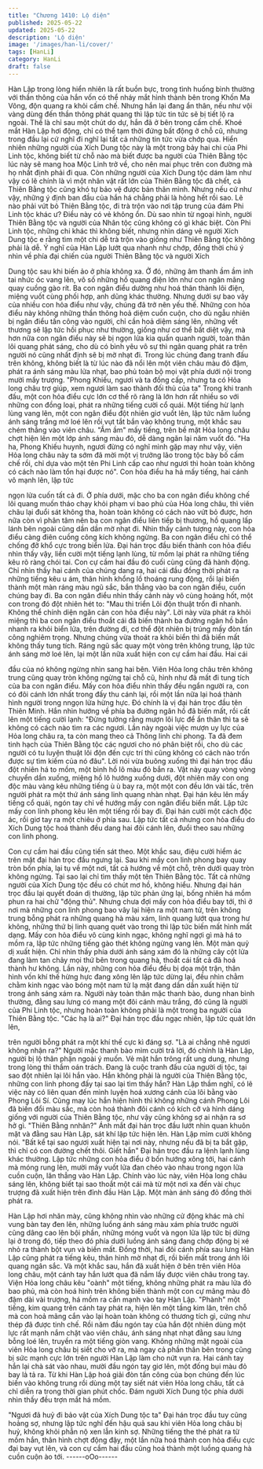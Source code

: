 ```yaml
---
title: "Chương 1410: Lộ diện"
published: 2025-05-22
updated: 2025-05-22
description: 'Lộ diện'
image: '/images/han-li/cover/'
tags: [HanLi]
category: HanLi
draft: false
---
```


Hàn Lập trong lòng hiển nhiên là rất buồn bực, trong tình huống
bình thường với thần thông của hắn vốn có thể nháy mắt hình
thành bên trong Khốn Ma Võng, độn quang ra khỏi cấm chế.
Nhưng hắn lại đang ẩn thân, nếu như vội vàng dùng đến thần
thông phát quang thì lập tức tin tức sẽ bị tiết lộ ra ngoài.
Thế là chỉ sau một chút do dự, hắn đã ở bên trong cấm chế.
Khoé mắt Hàn Lập hơi động, chỉ có thể tạm thời đứng bất động ở
chỗ cũ, nhưng trong đầu lại cứ nghĩ đi nghĩ lại tất cả những tin tức
vừa chớp qua.
Hiển nhiên những người của Xích Dung tộc này là một trong bảy
hai chi của Phi Linh tộc, không biết từ chỗ nào mà biết được ba
người của Thiên Bằng tộc lúc này sẽ mang hoa Mộc Linh trở về,
cho nên mai phục trên con đường mà họ nhất định phải đi qua.
Còn những người của Xích Dung tộc dám làm như vậy có lẽ
chính là vì một nhân vật rất lớn của Thiên Bằng tộc đã chết, cả
Thiên Bằng tộc cũng khó tự bảo vệ được bản thân mình.
Nhưng nếu cứ như vậy, những ý định ban đầu của hắn há chẳng
phải là hỏng hết rồi sao. Lẽ nào phải vứt bỏ Thiên Bằng tộc, đi trà
trộn vào nơi tập trung của đám Phi Linh tộc khác ư?
Điều này có vẻ không ổn. Dù sao nhìn từ ngoại hình, người Thiên
Bằng tộc và người của Nhân tộc cũng không có gì khác biệt. Còn
Phi Linh tộc, những chi khác thì không biết, nhưng nhìn dáng vẻ
người Xích Dung tộc e rằng tìm một chi dễ trà trộn vào giống như
Thiên Bằng tộc không phải là dễ.
Ý nghĩ của Hàn Lập lướt qua nhanh như chớp, đồng thời chú ý
nhìn về phía đại chiến của người Thiên Bằng tộc và người Xích

Dung tộc sau khi biến ảo ở phía không xa.
Ở đó, những âm thanh ầm ầm inh tai nhức óc vang lên, vô số
những hồ quang điện lớn như con ngân mãng quay cuồng gào rít.
Ba con ngân điểu dường như hoá thân thành lôi điện, miệng vuốt
cùng phối hợp, anh dũng khác thường. Nhưng dưới sự bao vây
của nhiều con hỏa điểu như vậy, chúng đã trở nên yếu thế.
Những con hỏa điểu này không những thần thông hoả diệm cuồn
cuộn, cho dù ngẫu nhiên bị ngân điểu tấn công vào người, chỉ cần
hoả diệm sáng lên, những vết thương sẽ lập tức hồi phục như
thường, giống như cơ thể bất diệt vậy, mà hơn nữa con ngân điểu
này sẽ bị ngọn lửa kia quấn quanh người, toàn thân lôi quang
phát sáng, cho dù có bình yêu vô sự thì ngân quang phát ra trên
người nó cũng nhất định sẽ bị mờ nhạt đi.
Trong lúc chúng đang tranh đấu trên không, không biết là từ lúc
nào đã nổi lên một viên châu màu đỏ đậm, phát ra ánh sáng màu
lửa nhạt, bao phủ toàn bộ mọi vật phía dưới nội trong mười mấy
trượng.
"Phong Khiếu, ngươi và ta đồng cấp, nhưng ta có Hỏa long châu
trợ giúp, xem ngươi làm sao thành đối thủ của ta" Trong khi tranh
đấu, một con hỏa điểu cực lớn cơ thể rõ ràng là lớn hơn rất nhiều
so với những con đồng loại, phát ra những tiếng cười cổ quái.
Một tiếng hừ lạnh lùng vang lên, một con ngân điểu đột nhiên giơ
vuốt lên, lập tức năm luồng ánh sáng trắng mờ loé lên rồi vụt tắt
bắn vào không trung, một khắc sau chém thẳng vào viên châu.
"Ầm ầm" mấy tiếng, trên bề mặt Hỏa long châu chợt hiện lên một
lớp ánh sáng màu đỏ, dễ dàng ngăn lại năm vuốt đó.
"Ha ha, Phong Khiếu huynh, ngươi đừng có nghĩ mình gặp may
như vậy, viên Hỏa long châu này ta sớm đã mời một vị trưởng lão
trong tộc bày bố cấm chế rồi, chỉ dựa vào một tên Phi Linh cấp
cao như ngươi thì hoàn toàn không có cách nào làm tổn hại được
nó".
Con hỏa điểu ha hả mấy tiếng, hai cánh vô mạnh lên, lập tức

ngọn lửa cuốn tất cả đi.
Ở phía dưới, mặc cho ba con ngân điểu không chế lôi quang
muốn tháo chạy khỏi phạm vi bao phủ của Hỏa long châu, thì viên
châu lại đuổi sát không tha, hoàn toàn không có cách nào vứt bỏ
được, hơn nữa còn vì phân tâm nên ba con ngân điểu liên tiếp bị
thương, hồ quang lấp lánh bên ngoài cũng dần dần mờ nhạt đi.
Nhìn thấy cảnh tượng này, con hỏa điểu càng điên cuồng công
kích không ngừng.
Ba con ngân điểu chỉ có thể chống đỡ khổ cực trong biển lửa.
Đại hán trọc đầu biến thành con hỏa điểu nhìn thấy vậy, liền cười
một tiếng lạnh lùng, từ mồm lại phát ra những tiếng kêu rõ ràng
chói tai.
Con cự cầm hai đầu đó cuối cùng cũng đã hành động.
Chỉ nhìn thấy hai cánh của chúng dang ra, hai cái đầu đồng thời
phát ra những tiếng kêu u ám, thân hình khổng lồ thoáng rung
động, rồi lại biến thành một màn ráng màu ngũ sắc, bắn thẳng
vào ba con ngân điểu, cuốn chúng bay đi.
Ba con ngân điểu nhìn thấy cảnh này vô cùng hoảng hốt, một con
trong đó đột nhiên hét to:
"Mau thi triển Lôi độn thuật trốn đi nhanh. Không thể chính diện
ngăn cản con hỏa điểu này".
Lời này vừa phát ra khỏi miệng thì ba con ngân điểu thoắt cái đã
biến thành ba đường ngân hồ bắn nhanh ra khỏi biển lửa, trên
đường đi, cơ thể đột nhiên bị trúng mấy đòn tấn công nghiêm
trọng.
Nhưng chúng vừa thoát ra khỏi biển thì đã biến mất không thấy
tung tích.
Ráng ngũ sắc quay một vòng trên không trung, lập tức ánh sáng
mờ loé lên, lại một lần nữa xuất hiện con cự cầm hai đầu. Hai cái

đầu của nó không ngừng nhìn sang hai bên.
Viên Hỏa long châu trên không trung cũng quay tròn không ngừng
tại chỗ cũ, hình như đã mất đi tung tích của ba con ngân điểu.
Mấy con hỏa điểu nhìn thấy đều ngẩn người ra, con có đôi cánh
lớn nhất trong đấy thu cánh lại, rồi một lần nữa lại hoá thành hình
người trong nngọn lửa hừng hực.
Đó chính là vị đại hán trọc đầu tên Thiên Minh.
Hắn nhìn hướng về phía ba đường ngân hồ đã biến mất, rồi cất
lên một tiếng cười lạnh:
"Đừng tưởng rằng mượn lôi lực để ẩn thân thì ta sẽ không có
cách nào tìm ra các ngươi. Lần này ngoài việc mượn uy lực của
Hỏa long châu ra, ta còn mang theo cả Thông linh chi phong. Ta
đã đem tinh hạch của Thiên Bằng tộc các ngươi cho nó phân biệt
rồi, cho dù các người có tu luyện thuật lôi độn đến cực trí thì cũng
không có cách nào trốn được sự tìm kiếm của nó đâu".
Lời nói vừa buông xuống thì đại hán trọc đầu đột nhiên há to
mồm, một bình hồ lô màu đỏ bắn ra.
Vật này quay vòng vòng chuyển dần xuống, miệng hồ lô hướng
xuống dưới, đột nhiên mấy con ong độc màu vàng kêu những
tiếng ù ù bay ra, một một con đều lớn vài tấc, trên người phát ra
một thứ ánh sáng linh quang nhàn nhạt.
Đại hán kêu lên mấy tiếng cổ quái, ngón tay chỉ về hướng mấy
con ngân điểu biến mất.
Lập tức mấy con linh phong kêu lên một tiếng rồi bay đi.
Đại hán cười một cách độc ác, rồi giơ tay ra một chiêu ở phía
sau.
Lập tức tất cả nhưng con hỏa điểu do Xích Dung tộc hoá thành
đều dang hai đôi cánh lên, đuổi theo sau những con linh phong.

Con cự cầm hai đầu cũng tiến sát theo.
Một khắc sau, điệu cười hiểm ác trên mặt đại hán trọc đầu ngưng
lại.
Sau khi mấy con linh phong bay quay tròn bốn phía, lại tụ về một
nơi, tất cả hướng về một chỗ, trên dưới quay tròn không ngừng.
Tại sao lại chỉ tìm thấy một tên Thiên Bằng tộc.
Tất cả những người của Xích Dung tộc đều có chút mơ hồ, không
hiểu.
Nhưng đại hán trọc đầu lại quyết đoán dị thường, lập tức phản
ứng lại, bống nhiên há mồm phun ra hai chữ "động thủ".
Nhưng chưa đợi mấy con hỏa điểu bay tới, thì ở nơi mà những
con linh phong bao vây lại hiện ra một nam tử, trên không trung
bỗng phát ra những quang hà màu xám, linh quang lướt qua
trong hư không, những thứ bị linh quang quét vào trong thì lập tức
biến mất hình mất dạng.
Mấy con hỏa điểu vô cùng kinh ngạc, không nghĩ ngợi gì mà há to
mồm ra, lập tức những tiếng gào thét không ngừng vang lên.
Một màn quỷ dị xuất hiện. Chỉ nhìn thấy phía dưới ánh sáng xám
đó là những cây cột lửa đang làm tan chảy mọi thứ bên trong
quang hà, thoắt cái tất cả đã hoá thành hư không.
Lần này, những con hỏa điểu đều bị dọa một trận, thân hình vốn
khí thế hừng hực đang xông lên lập tức dừng lại, đều nhìn chằm
chằm kinh ngạc vào bóng một nam tử lạ mặt đang dần dần xuất
hiện từ trong ánh sáng xám ra.
Người này toàn thân mặc thanh bào, dung nhan bình thường,
đằng sau lưng có mang một đôi cánh màu trắng, đó cũng là
người của Phi Linh tộc, nhưng hoàn toàn không phải là một trong
ba người của Thiên Bằng tộc.
"Các hạ là ai?" Đại hán trọc đầu ngạc nhiên, lập tức quát lớn lên,

trên người bỗng phát ra một khí thế cực kì đáng sợ.
"Là ai chẳng nhẽ ngươi không nhận ra?" Người mặc thanh bào
mìm cười trả lời, đó chính là Hàn Lập, người bị lộ thân phận ngoài
ý muốn.
Vẻ mặt hắn trông rất ung dung, nhưng trong lòng thì thầm oán
trách.
Đang là cuộc tranh đấu của người dị tộc, tại sao đột nhiên lại lôi
hắn vào. Hắn không phải là người của Thiên Bằng tộc, những con
linh phong đấy tại sao lại tìm thấy hắn?
Hàn Lập thầm nghĩ, có lẽ việc này có liên quan đến mình luyện
hoá xương cánh của lôi bằng vào Phong Lôi Sí.
Cũng may lúc hắn hiện hình thì không những cánh Phong Lôi đã
biến đổi màu sắc, mà còn hoá thành đôi cánh có kích cỡ và hình
dáng giống với người của Thiên Bằng tộc, như vậy cũng không
sợ ai nhận ra sơ hở gì.
"Thiên Bằng nnhân?" Ánh mắt đại hán trọc đầu lướt nhìn quan
khuôn mặt và đằng sau Hàn Lập, sát khí lập tức hiện lên.
Hàn Lập mỉm cười không nói.
"Bất kể tại sao ngươi xuất hiện tại nơi này, nhưng nếu đã bị ta bắt
gặp, thì chỉ có con đường chết thôi. Giết hắn" Đại hán trọc đầu ra
lệnh lạnh lùng khác thường.
Lập tức những con hỏa điểu ở bốn hướng xông tới, hai cánh mà
móng rung lên, mười mấy vuốt lửa đan chéo vào nhau trong ngọn
lửa cuồn cuộn, lăn thẳng vào Hàn Lập.
Chính vào lúc này, viên Hỏa long châu sáng lên, không biết tại
sao thoắt một cái mà từ một nơi xa đến vài chục trượng đã xuất
hiện trên đỉnh đầu Hàn Lập.
Một màn ánh sáng đỏ đồng thời phát ra.

Hàn Lập hơi nhăn mày, cũng không nhìn vào những cử động
khác mà chỉ vung bàn tay đen lên, những luồng ánh sáng màu
xám phía trước người cũng dâng cao lên bội phần, những móng
vuốt và ngọn lửa lập tức bị dừng lại ở trong đó, tiếp theo đó phía
dưới luồng ánh sáng đang chớp động bị xé nhỏ ra thành bột vụn
và biến mất.
Đồng thời, hai đôi cánh phía sau lưng Hàn Lập cũng phát ra tiếng
kêu, thân hình mờ nhạt đi, rồi biến mất trong ánh lôi quang ngân
sắc. Và một khắc sau, hắn đã xuất hiện ở bên trên viên Hỏa long
châu, một cánh tay hắn lướt qua đã nắm lấy được viên châu
trong tay.
Viện Hỏa long châu kêu "oành" một tiếng, không những phát ra
màu lửa đỏ bao phủ, mà còn hoá hình trên không biến thành một
con cự mãng màu đỏ đậm dài vài trượng, há mồm ra cắn mạnh
vào tay Hàn Lập.
"Phành" một tiếng, kim quang trên cánh tay phát ra, hiện lên một
tầng kim lân, trên chỗ mà con hoả mãng cắn vào lại hoàn toàn
không có thương tích gì, cứng như thép đã được tinh chế.
Rồi năm đầu ngón tay của hắn đột nhiên dùng một lực rất mạnh
nắm chặt vào viên châu, ánh sáng nhạt nhạt đằng sau lưng bỗng
loé lên, truyền ra một tiếng giòn vang.
Không những mặt ngoài của viên Hỏa long châu bị siết cho vỡ ra,
mà ngay cả phần thân bên trong cũng bị sức mạnh cực lớn trên
người Hàn Lập làm cho nứt vụn ra.
Hai cánh tay hắn lại chà sát vào nhau, mười đầu ngón tay giơ lên,
một đống bụi màu đỏ bay lả tả ra.
Từ khi Hàn Lập hoá giải đòn tấn công của bọn chúng đến lúc biến
vào không trung rồi dùng một tay siết nát viên Hỏa long châu, tất
cả chỉ diễn ra trong thời gian phút chốc.
Đám người Xích Dung tộc phía dưới nhìn thấy đều trợn mắt há
mồm.

"Ngươi đã huỷ đi bảo vật của Xích Dung tộc ta" Đại hán trọc đầu
tuy cũng hoảng sợ, nhưng lập tức nghĩ đến hậu quả sau khi viên
Hỏa long châu bị huỷ, không khỏi phẫn nộ xen lẫn kinh sợ.
Những tiếng the thé phát ra từ mồm hắn, thân hình chợt động
đậy, một lần nữa hoá thành con hỏa điểu cực đại bay vụt lên, và
con cự cầm hai đầu cũng hoá thành một luồng quang hà cuồn
cuộn ào tới.
------oOo------
